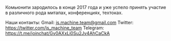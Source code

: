 Комьюнити зародилось в конце 2017 года и уже успело принять участие в различного рода митапах, конференциях, техтоках.

Наши контакты:
Gmail: js.machine.team@gmail.com
Twitter: https://twitter.com/js_machine_team
Telegram: https://t.me/joinchat/Gv0AXxLi0Su2Jv4AhCaCkA
